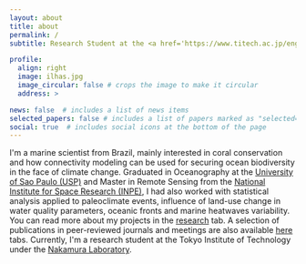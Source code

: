 ```yaml
---
layout: about
title: about
permalink: /
subtitle: Research Student at the <a href='https://www.titech.ac.jp/english'>Tokyo Institute of Technology</a>. Tokyo, Japan.

profile:
  align: right
  image: ilhas.jpg
  image_circular: false # crops the image to make it circular
  address: >

news: false  # includes a list of news items
selected_papers: false # includes a list of papers marked as "selected={true}"
social: true  # includes social icons at the bottom of the page
---
```


I'm a marine scientist from Brazil, mainly interested in coral conservation and how connectivity modeling can be used for securing ocean biodiversity in the face of climate change. Graduated in Oceanography at the <a href='https://www.io.usp.br/'>University of Sao Paulo (USP)</a> and Master in Remote Sensing from the <a href='https://www.gov.br/inpe/pt-br'>National Institute for Space Research (INPE)</a>, I had also worked with statistical analysis applied to paleoclimate events, influence of land-use change in water quality parameters, oceanic fronts and marine heatwaves variability. You can read more about my projects in the <a href='https://silvaglx.github.io/blog/'>research</a> tab. A selection of publications in peer-reviewed journals and meetings are also available <a href='https://silvaglx.github.io/publications/'>here</a> tabs. Currently, I'm a research student at the Tokyo Institute of Technology under the <a href='http://www.nakamulab.mei.titech.ac.jp/en/'>Nakamura Laboratory</a>.
